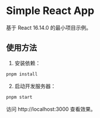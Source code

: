 # Simple React App

基于 React 16.14.0 的最小项目示例。

## 使用方法

1. 安装依赖：

```sh
pnpm install
```

2. 启动开发服务器：

```sh
pnpm start
```

访问 http://localhost:3000 查看效果。
